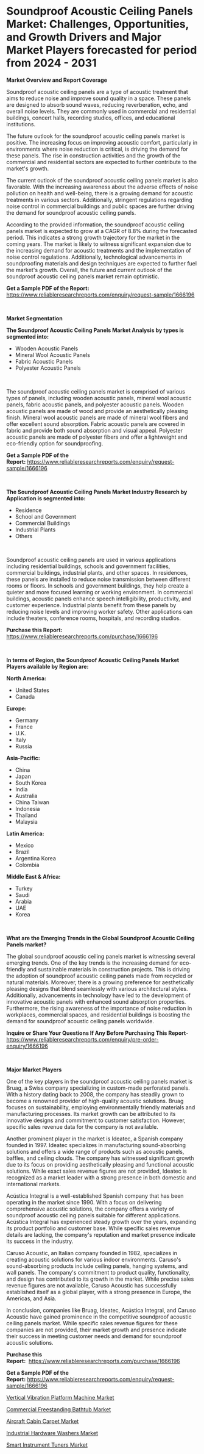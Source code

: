 <p><h1>Soundproof Acoustic Ceiling Panels Market: Challenges, Opportunities, and Growth Drivers and Major Market Players forecasted for period from 2024 - 2031</h1></p><p><strong>Market Overview and Report Coverage</strong></p>
<p><p>Soundproof acoustic ceiling panels are a type of acoustic treatment that aims to reduce noise and improve sound quality in a space. These panels are designed to absorb sound waves, reducing reverberation, echo, and overall noise levels. They are commonly used in commercial and residential buildings, concert halls, recording studios, offices, and educational institutions.</p><p>The future outlook for the soundproof acoustic ceiling panels market is positive. The increasing focus on improving acoustic comfort, particularly in environments where noise reduction is critical, is driving the demand for these panels. The rise in construction activities and the growth of the commercial and residential sectors are expected to further contribute to the market's growth.</p><p>The current outlook of the soundproof acoustic ceiling panels market is also favorable. With the increasing awareness about the adverse effects of noise pollution on health and well-being, there is a growing demand for acoustic treatments in various sectors. Additionally, stringent regulations regarding noise control in commercial buildings and public spaces are further driving the demand for soundproof acoustic ceiling panels.</p><p>According to the provided information, the soundproof acoustic ceiling panels market is expected to grow at a CAGR of 8.8% during the forecasted period. This indicates a strong growth trajectory for the market in the coming years. The market is likely to witness significant expansion due to the increasing demand for acoustic treatments and the implementation of noise control regulations. Additionally, technological advancements in soundproofing materials and design techniques are expected to further fuel the market's growth. Overall, the future and current outlook of the soundproof acoustic ceiling panels market remain optimistic.</p></p>
<p><strong>Get a Sample PDF of the Report:</strong> <a href="https://www.reliableresearchreports.com/enquiry/request-sample/1666196">https://www.reliableresearchreports.com/enquiry/request-sample/1666196</a></p>
<p>&nbsp;</p>
<p><strong>Market Segmentation</strong></p>
<p><strong>The Soundproof Acoustic Ceiling Panels Market Analysis by types is segmented into:</strong></p>
<p><ul><li>Wooden Acoustic Panels</li><li>Mineral Wool Acoustic Panels</li><li>Fabric Acoustic Panels</li><li>Polyester Acoustic Panels</li></ul></p>
<p>&nbsp;</p>
<p><p>The soundproof acoustic ceiling panels market is comprised of various types of panels, including wooden acoustic panels, mineral wool acoustic panels, fabric acoustic panels, and polyester acoustic panels. Wooden acoustic panels are made of wood and provide an aesthetically pleasing finish. Mineral wool acoustic panels are made of mineral wool fibers and offer excellent sound absorption. Fabric acoustic panels are covered in fabric and provide both sound absorption and visual appeal. Polyester acoustic panels are made of polyester fibers and offer a lightweight and eco-friendly option for soundproofing.</p></p>
<p><strong>Get a Sample PDF of the Report:</strong>&nbsp;<a href="https://www.reliableresearchreports.com/enquiry/request-sample/1666196">https://www.reliableresearchreports.com/enquiry/request-sample/1666196</a></p>
<p>&nbsp;</p>
<p><strong>The Soundproof Acoustic Ceiling Panels Market Industry Research by Application is segmented into:</strong></p>
<p><ul><li>Residence</li><li>School and Government</li><li>Commercial Buildings</li><li>Industrial Plants</li><li>Others</li></ul></p>
<p>&nbsp;</p>
<p><p>Soundproof acoustic ceiling panels are used in various applications including residential buildings, schools and government facilities, commercial buildings, industrial plants, and other spaces. In residences, these panels are installed to reduce noise transmission between different rooms or floors. In schools and government buildings, they help create a quieter and more focused learning or working environment. In commercial buildings, acoustic panels enhance speech intelligibility, productivity, and customer experience. Industrial plants benefit from these panels by reducing noise levels and improving worker safety. Other applications can include theaters, conference rooms, hospitals, and recording studios.</p></p>
<p><strong>Purchase this Report:</strong>&nbsp; <a href="https://www.reliableresearchreports.com/purchase/1666196">https://www.reliableresearchreports.com/purchase/1666196</a></p>
<p>&nbsp;</p>
<p><strong>In terms of Region, the Soundproof Acoustic Ceiling Panels Market Players available by Region are:</strong></p>
<p>
    <p> <strong> North America: </strong>
        <ul>
            <li>United States</li>
            <li>Canada</li>
        </ul>
        </p> 
    <p> <strong> Europe: </strong>
        <ul>
            <li>Germany</li>
            <li>France</li>
            <li>U.K.</li>
            <li>Italy</li>
            <li>Russia</li>
        </ul>
        </p> 
    <p> <strong> Asia-Pacific: </strong>
        <ul>
            <li>China</li>
            <li>Japan</li>
            <li>South Korea</li>
            <li>India</li>
            <li>Australia</li>
            <li>China Taiwan</li>
            <li>Indonesia</li>
            <li>Thailand</li>
            <li>Malaysia</li>
        </ul>
        </p> 
    <p> <strong> Latin America: </strong>
        <ul>
            <li>Mexico</li>
            <li>Brazil</li>
            <li>Argentina Korea</li>
            <li>Colombia</li>
        </ul>
        </p> 
    <p> <strong> Middle East & Africa: </strong>
        <ul>
            <li>Turkey</li>
            <li>Saudi</li>
            <li>Arabia</li>
            <li>UAE</li>
            <li>Korea</li>
        </ul>
    </p>
    </p>
<p>&nbsp;</p>
<p><strong>What are the Emerging Trends in the Global Soundproof Acoustic Ceiling Panels market?</strong></p>
<p><p>The global soundproof acoustic ceiling panels market is witnessing several emerging trends. One of the key trends is the increasing demand for eco-friendly and sustainable materials in construction projects. This is driving the adoption of soundproof acoustic ceiling panels made from recycled or natural materials. Moreover, there is a growing preference for aesthetically pleasing designs that blend seamlessly with various architectural styles. Additionally, advancements in technology have led to the development of innovative acoustic panels with enhanced sound absorption properties. Furthermore, the rising awareness of the importance of noise reduction in workplaces, commercial spaces, and residential buildings is boosting the demand for soundproof acoustic ceiling panels worldwide.</p></p>
<p><strong>Inquire or Share Your Questions If Any Before Purchasing This Report</strong>- <a href="https://www.reliableresearchreports.com/enquiry/pre-order-enquiry/1666196">https://www.reliableresearchreports.com/enquiry/pre-order-enquiry/1666196</a></p>
<p>&nbsp;</p>
<p><strong>Major Market Players</strong></p>
<p><p>One of the key players in the soundproof acoustic ceiling panels market is Bruag, a Swiss company specializing in custom-made perforated panels. With a history dating back to 2008, the company has steadily grown to become a renowned provider of high-quality acoustic solutions. Bruag focuses on sustainability, employing environmentally friendly materials and manufacturing processes. Its market growth can be attributed to its innovative designs and commitment to customer satisfaction. However, specific sales revenue data for the company is not available.</p><p>Another prominent player in the market is Ideatec, a Spanish company founded in 1997. Ideatec specializes in manufacturing sound-absorbing solutions and offers a wide range of products such as acoustic panels, baffles, and ceiling clouds. The company has witnessed significant growth due to its focus on providing aesthetically pleasing and functional acoustic solutions. While exact sales revenue figures are not provided, Ideatec is recognized as a market leader with a strong presence in both domestic and international markets.</p><p>Acústica Integral is a well-established Spanish company that has been operating in the market since 1990. With a focus on delivering comprehensive acoustic solutions, the company offers a variety of soundproof acoustic ceiling panels suitable for different applications. Acústica Integral has experienced steady growth over the years, expanding its product portfolio and customer base. While specific sales revenue details are lacking, the company's reputation and market presence indicate its success in the industry.</p><p>Caruso Acoustic, an Italian company founded in 1982, specializes in creating acoustic solutions for various indoor environments. Caruso's sound-absorbing products include ceiling panels, hanging systems, and wall panels. The company's commitment to product quality, functionality, and design has contributed to its growth in the market. While precise sales revenue figures are not available, Caruso Acoustic has successfully established itself as a global player, with a strong presence in Europe, the Americas, and Asia.</p><p>In conclusion, companies like Bruag, Ideatec, Acústica Integral, and Caruso Acoustic have gained prominence in the competitive soundproof acoustic ceiling panels market. While specific sales revenue figures for these companies are not provided, their market growth and presence indicate their success in meeting customer needs and demand for soundproof acoustic solutions.</p></p>
<p><strong>Purchase this Report:</strong>&nbsp;&nbsp;<a href="https://www.reliableresearchreports.com/purchase/1666196">https://www.reliableresearchreports.com/purchase/1666196</a></p>
<p></p>
<p><strong>Get a Sample PDF of the Report:</strong>&nbsp;<a href="https://www.reliableresearchreports.com/enquiry/request-sample/1666196">https://www.reliableresearchreports.com/enquiry/request-sample/1666196</a></p>
<p><p><a href="https://github.com/redneck06/Market-Research-Report-List-1/blob/main/vertical-vibration-platform-machine-market.md">Vertical Vibration Platform Machine Market</a></p><p><a href="https://github.com/bobicer/Market-Research-Report-List-1/blob/main/commercial-freestanding-bathtub-market.md">Commercial Freestanding Bathtub Market</a></p><p><a href="https://github.com/johnbach50/Market-Research-Report-List-1/blob/main/aircraft-cabin-carpet-market.md">Aircraft Cabin Carpet Market</a></p><p><a href="https://github.com/arionmp/Market-Research-Report-List-1/blob/main/industrial-hardware-washers-market.md">Industrial Hardware Washers Market</a></p><p><a href="https://github.com/kosella/Market-Research-Report-List-1/blob/main/smart-instrument-tuners-market.md">Smart Instrument Tuners Market</a></p></p>